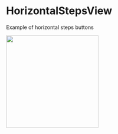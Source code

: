 # HorizontalStepsView

Example of horizontal steps buttons 

<img src="https://habrastorage.org/web/041/5e0/730/0415e07308084337b09f3a8b709c276f.png" width="250" />
